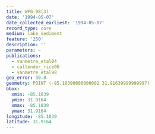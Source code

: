 ```yaml
---
title: WFG.98(3)
date: '1994-05-07'
date_collected_earliest: '1994-05-07'
record_type: core
medium: lake_sediment
feature: '250'
description: ''
parameters: ~
publications:
  - vanmetre_etal04
  - callender_rice00
  - vanmetre_etal98
geo_error: 30.0
geometry: POINT (-85.10390000000002 31.91639999999997)
bbox:
  xmin: -85.1039
  ymin: 31.9164
  xmax: -85.1039
  ymax: 31.9164
longitude: -85.1039
latitude: 31.9164
---
```

